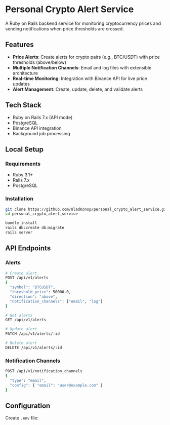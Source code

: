 # Personal Crypto Alert Service

A Ruby on Rails backend service for monitoring cryptocurrency prices and sending notifications when price thresholds are crossed.

## Features

- **Price Alerts**: Create alerts for crypto pairs (e.g., BTC/USDT) with price thresholds (above/below)
- **Multiple Notification Channels**: Email and log files with extensible architecture
- **Real-time Monitoring**: Integration with Binance API for live price updates
- **Alert Management**: Create, update, delete, and validate alerts

## Tech Stack

- Ruby on Rails 7.x (API mode)
- PostgreSQL
- Binance API integration
- Background job processing

## Local Setup

### Requirements
- Ruby 3.1+
- Rails 7.x
- PostgreSQL

### Installation
```bash
git clone https://github.com/UladKonop/personal_crypto_alert_service.git
cd personal_crypto_alert_service

bundle install
rails db:create db:migrate
rails server
```

## API Endpoints

### Alerts
```bash
# Create alert
POST /api/v1/alerts
{
  "symbol": "BTCUSDT",
  "threshold_price": 50000.0,
  "direction": "above",
  "notification_channels": ["email", "log"]
}

# Get alerts
GET /api/v1/alerts

# Update alert
PATCH /api/v1/alerts/:id

# Delete alert
DELETE /api/v1/alerts/:id
```

### Notification Channels
```bash
POST /api/v1/notification_channels
{
  "type": "email",
  "config": { "email": "user@example.com" }
}
```

## Configuration

Create `.env` file:
```env

```
